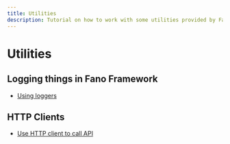 ```yaml
---
title: Utilities
description: Tutorial on how to work with some utilities provided by Fano Framework
---
```


<h1 class="major">Utilities</h1>

## Logging things in Fano Framework

- [Using loggers](/utilities/using-loggers)

## HTTP Clients

- [Use HTTP client to call API](/utilities/http-clients)
